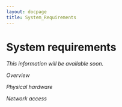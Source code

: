 ```yaml
---
layout: docpage
title: System_Requirements
---
```


<!-- What sort of hardware will support work in Royale -->
# System requirements

*This information will be available soon.*

*Overview*

*Physical hardware*

*Network access*
